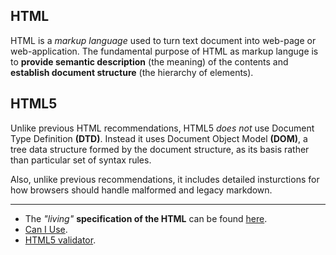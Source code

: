 ## HTML

HTML is a _markup language_ used to turn text document into web-page or web-application. The fundamental
purpose of HTML as markup languge is to __provide semantic description__ (the meaning) of the contents and
__establish document structure__ (the hierarchy of elements).

## HTML5

Unlike previous HTML recommendations, HTML5 _does not_ use Document Type Definition __(DTD)__. Instead it
uses Document Object Model __(DOM)__, a tree data structure formed by the document structure, as its basis
rather than particular set of syntax rules.

Also, unlike previous recommendations, it includes detailed insturctions for how browsers should handle malformed
and legacy markdown.

---
+   The _"living"_ __specification of the HTML__ can be found [here](http://whatwg.org).
+   [Can I Use](https://caniuse.com).
+   [HTML5 validator](https://validator.w3.org/#validate_by_uri+with_options).
